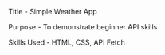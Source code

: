 Title - Simple Weather App

Purpose - To demonstrate beginner API skills

Skills Used - HTML, CSS, API Fetch
